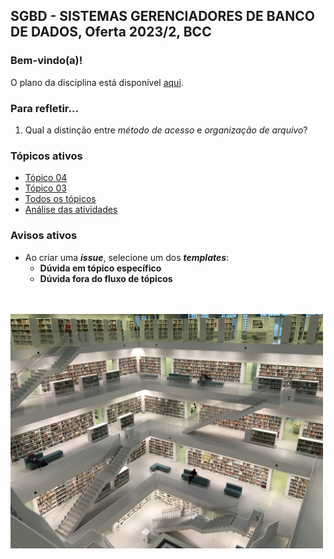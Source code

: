 ## SGBD - SISTEMAS GERENCIADORES DE BANCO DE DADOS, Oferta 2023/2, BCC

### Bem-vindo(a)!

O plano da disciplina está disponível [aqui](./media/sgbd-2023-2-bcc-plano.pdf).<br>

### Para refletir...

1. Qual a distinção entre _método de acesso_ e _organização de arquivo_?

### Tópicos ativos

- [Tópico 04](./topico/topico-04.md)
- [Tópico 03](./topico/topico-03.md)
- [Todos os tópicos](topico/topico-index.md)
- [Análise das atividades]()

### Avisos ativos

- Ao criar uma _**issue**_, selecione um dos _**templates**_:
  - **Dúvida em tópico específico**
  - **Dúvida fora do fluxo de tópicos**

<br>
<br>
<img src="./media/tobias-fischer-PkbZahEG2Ng-unsplash.jpg" width="500">
